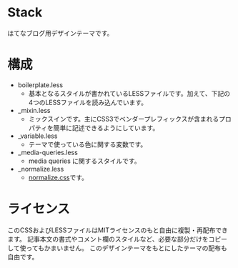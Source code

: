 # Stack

はてなブログ用デザインテーマです。

# 構成

* boilerplate.less
    * 基本となるスタイルが書かれているLESSファイルです。加えて、下記の4つのLESSファイルを読み込んでいます。
* _mixin.less
    * ミックスインです。主にCSS3でベンダープレフィックスが含まれるプロパティを簡単に記述できるようにしています。
* _variable.less
    * テーマで使っている色に関する変数です。
* _media-queries.less
    * media queries に関するスタイルです。
* _normalize.less
    * <a href="http://necolas.github.com/normalize.css/">normalize.css</a>です。


# ライセンス
 
このCSSおよびLESSファイルはMITライセンスのもと自由に複製・再配布できます。
記事本文の書式やコメント欄のスタイルなど、必要な部分だけをコピーして使ってもかまいません。
このデザインテーマをもとにしたテーマの配布も自由です。